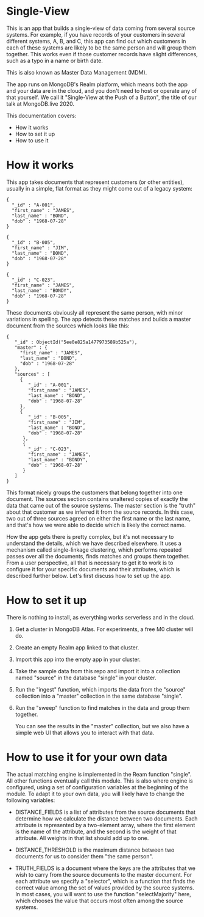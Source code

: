 # Single-View

This is an app that builds a single-view of data coming from several source systems. For example, if you have records of your customers in several different systems, A, B, and C, this app can find out which customers in each of these systems are likely to be the same person and will group them together. This works even if those customer records have slight differences, such as a typo in a name or birth date.

This is also known as Master Data Management (MDM).

The app runs on MongoDB's Realm platform, which means both the app and your data are in the cloud, and you don't need to host or operate any of that yourself. We call it "Single-View at the Push of a Button", the title of our talk at MongoDB.live 2020.

This documentation covers:

* How it works
* How to set it up
* How to use it

# How it works

This app takes documents that represent customers (or other entities), usually in a simple, flat format as they might come out of a legacy system:

    {
      "_id" : "A-001",
      "first_name" : "JAMES",
      "last_name" : "BOND",
      "dob" : "1968-07-28"
    }
   
    {
      "_id" : "B-005",
      "first_name" : "JIM",
      "last_name" : "BOND",
      "dob" : "1968-07-28"
    }
   
    {
      "_id" : "C-023",
      "first_name" : "JAMES",
      "last_name" : "BONDY",
      "dob" : "1968-07-28"
    }
   
These documents obviously all represent the same person, with minor variations in spelling. The app detects these matches and builds a master document from the sources which looks like this:

    {
       "_id" : ObjectId("5ee0e825a1477973589b525a"),
       "master" : {
         "first_name" : "JAMES",
         "last_name" : "BOND",
         "dob" : "1968-07-28"
       },
       "sources" : [
         {
            "_id" : "A-001",
            "first_name" : "JAMES",
            "last_name" : "BOND",
            "dob" : "1968-07-28"
         },
         {
            "_id" : "B-005",
            "first_name" : "JIM",
            "last_name" : "BOND",
            "dob" : "1968-07-28"
          },
          {
            "_id" : "C-023",
            "first_name" : "JAMES",
            "last_name" : "BONDY",
            "dob" : "1968-07-28"
          }       
       ]
    }

This format nicely groups the customers that belong together into one document. The sources section contains unaltered copies of exactly the data that came out of the source systems. The master section is the "truth" about that customer as we inferred it from the source records. In this case, two out of three sources agreed on either the first name or the last name, and that's how we were able to decide which is likely the correct name.

How the app gets there is pretty complex, but it's not necessary to understand the details, which we have described elsewhere. It uses a mechanism called single-linkage clustering, which performs repeated passes over all the documents, finds matches and groups them together. From a user perspective, all that is necessary to get it to work is to configure it for your specific documents and their attributes, which is described further below. Let's first discuss how to set up the app.

# How to set it up

There is nothing to install, as everything works serverless and in the cloud.

1. Get a cluster in MongoDB Atlas. For experiments, a free M0 cluster will do.
   
2. Create an empty Realm app linked to that cluster.

3. Import this app into the empty app in your cluster.

4. Take the sample data from this repo and import it into a collection named "source" in the database "single" in your cluster.

5. Run the "ingest" function, which imports the data from the "source" collection into a "master" collection in the same database "single".

6. Run the "sweep" function to find matches in the data and group them together.

    You can see the results in the "master" collection, but we also have a simple web UI that allows you to interact with that data.

# How to use it for your own data

The actual matching engine is implemented in the Ream function "single". All other functions eventually call this module. This is also where engine is configured, using a set of configuration variables at the beginning of the module. To adapt it to your own data, you will likely have to change the following variables:

* DISTANCE_FIELDS is a list of attributes from the source documents that determine how we calculate the distance between two documents. Each attribute is represented by a two-element array, where the first element is the name of the attribute, and the second is the weight of that attribute. All weights in that list should add up to one.

* DISTANCE_THRESHOLD is the maximum distance between two documents for us to consider them "the same person".

* TRUTH_FIELDS is a document where the keys are the attributes that we wish to carry from the source documents to the master document. For each attribute we specify a "selector", which is a function that finds the correct value among the set of values provided by the source systems. In most cases, you will want to use the function "selectMajority" here, which chooses the value that occurs most often among the source systems. 
